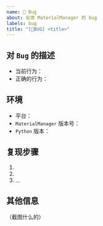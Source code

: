 ```yaml
---
name: 🐞 Bug
about: 反馈 MaterialManager 的 bug
labels: bug
title: "[🐞BUG] <title>"
---
```


<!--请注意：不规范的问题会被部署的 issue bot 自动关闭。-->

## 对 `Bug` 的描述

- 当前行为：
- 正确的行为：

## 环境

- 平台：
- `MaterialManager` 版本号：
- `Python` 版本：

## 复现步骤

1.
2.
3. ...

## 其他信息

（截图什么的）

<!-- 如对 bug 修复的建议、相关 issue 或 PR 的引用等信息 -->
